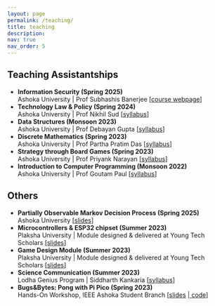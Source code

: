 ```yaml
---
layout: page
permalink: /teaching/
title: teaching
description: 
nav: true
nav_order: 5
---
```


## Teaching Assistantships

- **Information Security (Spring 2025)**<br/>
  Ashoka University | Prof Subhashis Banerjee [[course webpage](../infosec-spring25/)]
- **Technology Law & Policy (Spring 2024)**<br/>
  Ashoka University | Prof Nikhil Sud [[syllabus](../assets/pdf/techlaw.pdf)]
- **Data Structures (Monsoon 2023)**<br/>
  Ashoka University | Prof Debayan Gupta [[syllabus](../assets/pdf/DataStructures.pdf)] 
- **Discrete Mathematics (Spring 2023)**<br/>
  Ashoka University | Prof Partha Pratim Das [[syllabus](../assets/pdf/DiscreteMathematics.pdf)] 
- **Strategy through Board Games (Spring 2023)**<br/>
  Ashoka University | Prof Priyank Narayan [[syllabus](../assets/pdf/STBG.pdf)] 
- **Introduction to Computer Programming (Monsoon 2022)**<br/>
  Ashoka University | Prof Goutam Paul [[syllabus](../assets/pdf/ICP.pdf)] 

## Others

- **Partially Observable Markov Decision Process (Spring 2025)**<br/>
  Ashoka University [[slides](../assets/pdf/POMDP.pdf)]
- **Microcontrollers & ESP32 chipset (Summer 2023)**<br/>
  Plaksha University | Module designed & delivered at Young Tech Scholars [[slides](../assets/pdf/Microcontroller.pdf)]
- **Game Design Module (Summer 2023)**<br/>
  Plaksha University | Module designed & delivered at Young Tech Scholars [[slides](../assets/pdf/GameDesign.pdf)]
- **Science Communication (Summer 2023)**<br/>
  Lodha Genius Program | Siddharth Kankaria [[syllabus](../assets/pdf/ScienceComm.pdf)] 
- **Bugs&Bytes: Pong with Pi Pico (Spring 2023)**<br/>
  Hands-On Workshop, IEEE Ashoka Student Branch [[slides](../assets/pdf/PiPong.pdf) [| code](https://github.com/bhumikamittal7/Python-Projects/blob/main/picopong.py)]

<!-- ## Talks and Workshops

- **Number Theoretic Transform: Implementation Issues**<br/>
  Workshop on Lattice-based Post-quantum Cryptography 2024
- **PySci: Introdction to Computational STEM (Monsoon 2023)**<br/>
  Hands-On Workshop, IEEE Ashoka Student Branch
- **Existence of Balanced Generalized De Bruijn Sequences (Spring 2022)**<br/>
  Department of Mathematics Colloquium [[video](https://www.youtube.com/watch?v=loDKHJ98rWM&list=PLaTCrA79FLSxwfBlJCTS9-YKd7N7h9Ejl)] -->
